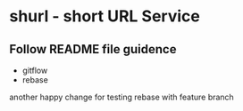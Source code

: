 # shurl - short URL Service

## Follow README file guidence  
- gitflow
- rebase

another happy change for testing rebase with feature branch

